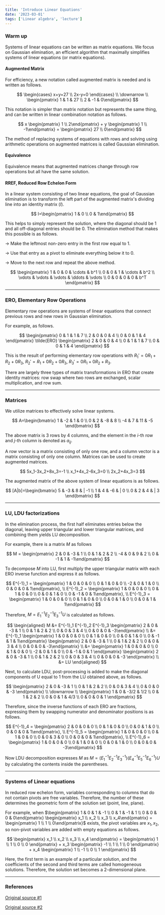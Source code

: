 ```yaml
---
title: 'Introduce Linear Equations'
date: '2023-03-01'
tags: ['Linear algebra', 'lecture']
---
```


### Warm up

Systems of linear equations can be written as matrix equations. We focus on Gaussian elimination, an efficient algorithm that maximally simplifies systems of linear equations (or matrix equations).

#### Augmented Matrix

For efficiency, a new notation called augmented matrix is needed and is written as follows.

$$
\begin{cases} x+y=27 \\ 2x-y=0 \end{cases} \\
\downarrow \\
\begin{pmatrix} 1 & 1 & 27 \\ 2 & -1 & 0\end{pmatrix}
$$

This notation is simpler than matrix notation but represents the same thing, and can be written in linear combination notation as follows.

$$
x \begin{pmatrix} 1 \\ 2\end{pmatrix} + y \begin{pmatrix} 1 \\ -1\end{pmatrix} = \begin{pmatrix} 27 \\ 0\end{pmatrix}
$$

The method of replacing systems of equations with rows and solving using arithmetic operations on augmented matrices is called Gaussian elimination.

#### Equivalence

Equivalence means that augmented matrices change through row operations but all have the same solution.

#### RREF, Reduced Row Echelon Form

In a linear system consisting of two linear equations, the goal of Gaussian elimination is to transform the left part of the augmented matrix's dividing line into an identity matrix $(I)$.

$$
I=\begin{pmatrix} 1 & 0 \\ 0 & 1\end{pmatrix}
$$

This helps to simply represent the solution, where the diagonal should be 1 and all off-diagonal entries should be 0. The elimination method that makes this possible is as follows.

$\rightarrow$ Make the leftmost non-zero entry in the first row equal to 1.

$\rightarrow$ Use that entry as a pivot to eliminate everything below it to 0.

$\rightarrow$ Move to the next row and repeat the above method.

$$
\begin{pmatrix}
1 & 0 & 0 & \cdots & b^1 \\
0 & 0 & 1 & \cdots & b^2 \\
\vdots & \vdots & \vdots & \ddots & \vdots \\
0 & 0 & 0 & 0 & b^T
\end{pmatrix}
$$

---

### ERO, Elementary Row Operations

Elementary row operations are systems of linear equations that connect previous rows and new rows in Gaussian elimination.

For example, as follows.

$$
\begin{pmatrix}
0 & 1 & 1 & 7 \\
2 & 0 & 0 & 4 \\
0 & 0 & 1 & 4
\end{pmatrix}
\tilde{ERO}
\begin{pmatrix}
2 & 0 & 0 & 4 \\
0 & 1 & 1 & 7 \\
0 & 0 & 1 & 4
\end{pmatrix}
$$

This is the result of performing elementary row operations with $R_1' = 0R_1 + R_2 + 0R_3$, $R_2' = R_1 + 0R_2 + 0R_3$, $R_3' = 0R_1 + 0R_2 + R_3$.

There are largely three types of matrix transformations in ERO that create identity matrices: row swap where two rows are exchanged, scalar multiplication, and row sum.

---

### Matrices

We utilize matrices to effectively solve linear systems.

$$
A=\begin{bmatrix} 1 & -2 & 1 & 0 \\
0 & 2 & -8 & 8 \\
-4 & 7 & 11 & -5 
\end{bmatrix}
$$

The above matrix is 3 rows by 4 columns, and the element in the $i$-th row and $j$-th column is denoted as $a_{ij}$.

A row vector is a matrix consisting of only one row, and a column vector is a matrix consisting of only one column. Matrices can be used to create augmented matrices.

$$
5x_1-3x_2+8x_3=-1 \\
x_1+4x_2-6x_3=0 \\
2x_2+4x_3=3
$$

The augmented matrix of the above system of linear equations is as follows.

$$
[A|b]=\begin{bmatrix} 5 & -3 & 8 & | -1 \\
1 & 4 & -6 & | 0 \\
0 & 2 & 4 & | 3 
\end{bmatrix}
$$

---

### LU, LDU factorizations

In the elimination process, the first half eliminates entries below the diagonal, leaving upper triangular and lower triangular matrices, and combining them yields LU decomposition.

For example, there is a matrix $M$ as follows

$$
M = \begin{pmatrix} 2 & 0 & -3 & 1 \\ 0 & 1 & 2 & 2 \\ -4 & 0 & 9 & 2 \\ 0 & -1 & 1 & -1\end{pmatrix}
$$

To decompose $M$ into LU, first multiply the upper triangular matrix with each ERO inverse function and express it as follows.

$$
E^{-1}_1 = \begin{pmatrix} 1 & 0 & 0 & 0 \\ 0 & 1 & 0 & 0 \\ -2 & 0 & 1 & 0 \\ 0 & 0 & 0 & 1\end{pmatrix}, \\
E^{-1}_2 = \begin{pmatrix} 1 & 0 & 0 & 0 \\ 0 & 1 & 0 & 0 \\ 0 & 0 & 1 & 0 \\ 0 & -1 & 0 & 1\end{pmatrix}, \\
E^{-1}_3 = \begin{pmatrix} 1 & 0 & 0 & 0 \\ 0 & 1 & 0 & 0 \\ 0 & 0 & 1 & 0 \\ 0 & 0 & 1 & 1\end{pmatrix}
$$

Therefore, $M = E^{-1}_1 E^{-1}_2 E^{-1}_3 U$ is calculated as follows.

$$
\begin{aligned}
M &= E^{-1}_1 E^{-1}_2 E^{-1}_3 \begin{pmatrix} 2 & 0 & -3 & 1 \\ 0 & 1 & 2 & 2 \\ 0 & 0 & 3 & 4 \\ 0 & 0 & 0 & -3\end{pmatrix} \\
&= E^{-1}_1 \begin{pmatrix} 1 & 0 & 0 & 0 \\ 0 & 1 & 0 & 0 \\ 0 & 0 & 1 & 0 \\ 0 & -1 & 1 & 1\end{pmatrix} \begin{pmatrix} 2 & 0 & -3 & 1 \\ 0 & 1 & 2 & 2 \\ 0 & 0 & 3 & 4 \\ 0 & 0 & 0 & -3\end{pmatrix} \\
&= \begin{pmatrix} 
1 & 0 & 0 & 0 \\
0 & 1 & 0 & 0 \\
-2 & 0 & 1 & 0 \\
0 & -1 & 0 & 1
\end{pmatrix}
\begin{pmatrix}
2 & 0 & -3 & 1 \\
0 & 1 & 2 & 2 \\
0 & 0 & 3 & 4 \\
0 & 0 & 0 & -3
\end{pmatrix} \\
&= LU
\end{aligned}
$$

Next, to calculate LDU, post-processing is added to make the diagonal components of U equal to 1 from the LU obtained above, as follows.

$$
\begin{pmatrix}
2 & 0 & -3 & 1 \\
0 & 1 & 2 & 2 \\
0 & 0 & 3 & 4 \\
0 & 0 & 0 & -3
\end{pmatrix} \\
\downarrow \\
\begin{pmatrix}
1 & 0 & -3/2 & 1/2 \\
0 & 1 & 2 & 2 \\
0 & 0 & 1 & 4/3 \\
0 & 0 & 0 & 1
\end{pmatrix}
$$

Therefore, since the inverse functions of each ERO are fractions, expressing them by swapping numerator and denominator positions is as follows.

$$
E^{-1}_4 = \begin{pmatrix} 2 & 0 & 0 & 0 \\ 0 & 1 & 0 & 0 \\ 0 & 0 & 1 & 0 \\ 0 & 0 & 0 & 1\end{pmatrix}, \\
E^{-1}_5 = \begin{pmatrix} 1 & 0 & 0 & 0 \\ 0 & 1 & 0 & 0 \\ 0 & 0 & 3 & 0 \\ 0 & 0 & 0 & 1\end{pmatrix}, \\
E^{-1}_6 = \begin{pmatrix} 1 & 0 & 0 & 0 \\ 0 & 1 & 0 & 0 \\ 0 & 0 & 1 & 0 \\ 0 & 0 & 0 & -3\end{pmatrix}
$$

Now LDU decomposition expresses $M$ as $M = (E^{-1}_1 E^{-1}_2 E^{-1}_3)(E^{-1}_4 E^{-1}_5 E^{-1}_6)U$ by calculating the contents inside the parentheses.

---

### Systems of Linear equations

In reduced row echelon form, variables corresponding to columns that do not contain pivots are free variables. Therefore, the number of these determines the geometric form of the solution set (point, line, plane).

For example, when $\begin{pmatrix} 1 & 0 & 1 & -1 \\ 0 & 1 & -1 & 1 \\ 0 & 0 & 0 & 0\end{pmatrix} \begin{pmatrix} x_1 \\ x_2 \\ x_3 \\ x_4\end{pmatrix} = \begin{pmatrix} 1 \\ 1 \\ 0\end{pmatrix}$ exists, the pivot variables are $x_1, x_2$, so non-pivot variables are added with empty equations as follows.

$$
\begin{pmatrix} x_1 \\ x_2 \\ x_3 \\ x_4 \end{pmatrix} = \begin{pmatrix} 1 \\ 1 \\ 0 \\ 0 \end{pmatrix} + x_3 \begin{pmatrix} -1 \\ 1 \\ 1 \\ 0 \end{pmatrix} + x_4 \begin{pmatrix} 1 \\ -1 \\ 0 \\ 1 \end{pmatrix}
$$

Here, the first term is an example of a particular solution, and the coefficients of the second and third terms are called homogeneous solutions. Therefore, the solution set becomes a 2-dimensional plane.

---

### References

[Original source #1](https://www.geneseo.edu/~aguilar/public/assets/courses/233/main_notes.pdf)

[Original source #2](https://www.math.ucdavis.edu/~linear/linear-guest.pdf)